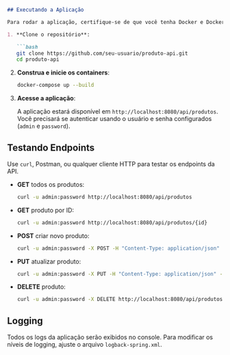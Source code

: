 
```markdown
## Executando a Aplicação

Para rodar a aplicação, certifique-se de que você tenha Docker e Docker Compose instalados.

1. **Clone o repositório**:

   ```bash
   git clone https://github.com/seu-usuario/produto-api.git
   cd produto-api
   ```

2. **Construa e inicie os containers**:

   ```bash
   docker-compose up --build
   ```

3. **Acesse a aplicação**:

   A aplicação estará disponível em `http://localhost:8080/api/produtos`. Você precisará se autenticar usando o usuário e senha configurados (`admin` e `password`).

## Testando Endpoints

Use `curl`, Postman, ou qualquer cliente HTTP para testar os endpoints da API.

- **GET** todos os produtos:

  ```bash
  curl -u admin:password http://localhost:8080/api/produtos
  ```

- **GET** produto por ID:

  ```bash
  curl -u admin:password http://localhost:8080/api/produtos/{id}
  ```

- **POST** criar novo produto:

  ```bash
  curl -u admin:password -X POST -H "Content-Type: application/json" -d '{"nome": "Produto 1", "descricao": "Descrição", "valor": 100.0}' http://localhost:8080/api/produtos
  ```

- **PUT** atualizar produto:

  ```bash
  curl -u admin:password -X PUT -H "Content-Type: application/json" -d '{"nome": "Produto Atualizado", "descricao": "Nova Descrição", "valor": 150.0}' http://localhost:8080/api/produtos/{id}
  ```

- **DELETE** produto:

  ```bash
  curl -u admin:password -X DELETE http://localhost:8080/api/produtos/{id}
  ```

## Logging

Todos os logs da aplicação serão exibidos no console. Para modificar os níveis de logging, ajuste o arquivo `logback-spring.xml`.
```
